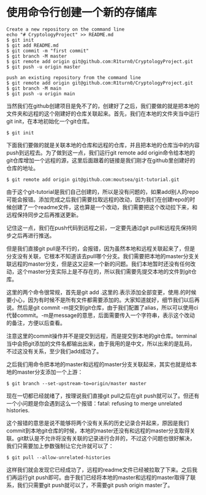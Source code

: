# 使用命令行创建一个新的存储库

```
Create a new repository on the command line
echo "# CryptologyProject" >> README.md
$ git init
$ git add README.md
$ git commit -m "first commit"
$ git branch -M master
$ git remote add origin git@github.com:R1turn0/CryptologyProject.git
$ git push -u origin master

push an existing repository from the command line
$ git remote add origin git@github.com:R1turn0/CryptologyProject.git
$ git branch -M main
$ git push -u origin main
```

当然我们在github创建项目是免不了的，创建好了之后，我们要做的就是把本地的文件夹和远程的这个刚建好的仓库关联起来。首先，我们在本地的文件夹当中运行git init，在本地初始化一个git仓库。

```
$ git init
```

下面我们要做的就是关联本地的仓库和远程的仓库，并且把本地的仓库当中的内容push到远程去。为了做到这一点，我们运行git remote add origin命令给本地的git仓库增加一个远程的源，这里后面跟着的链接是我们刚才在github里创建好的仓库的地址。

```
$ git remote add origin git@github.com:moutsea/git-tutorial.git
```

由于这个git-tutorial是我们自己创建的，所以是没有问题的，如果add别人的repo可能会报错。添加完成之后我们需要拉取远程的改动，因为我们在创建repo的时候创建了一个readme文件，这也算是一个改动，我们需要把这个改动拉下来，和远程保持同步之后再推送更新。

记住这一点，我们在push代码到远程之前，一定要先通过git pull和远程先保持同步之后再进行推送。

但是我们直接git pull是不行的，会报错，因为虽然本地和远程关联起来了，但是分支没有关联，它根本不知道该去pull哪个分支。我们需要把本地的master分支关联远程的master分支，但是这又迎来一个新的问题。我们本地暂时还没有任何改动，这个master分支实际上是不存在的，所以我们需要先提交本地的文件到git仓库。

这里的两个命令很常规，首先是git add .这里的.表示添加全部变更，使用.的时候要小心，因为有时候不是所有文件都需要添加的。大家知道就好，细节我们以后再说。然后是git commit -m提交到git仓库，由于我们配置了alias，所以可以使用ci代替commit。-m是message的意思，后面需要传入一个字符串，表示这个改动的备注，方便以后查看。

注意这里的commit操作并不是提交到远程，而是提交到本地的git仓库。terminal当中会把git添加的文件名都输出出来，由于我用的是中文，所以出来的是乱码，不过这没有关系，至少我们add成功了。

之后我们用命令把本地的master和远程的master分支关联起来，其实也就是给本地的master分支添加一个上游：

```
$ git branch --set-upstream-to=origin/master master
```

现在一切都已经就绪了，按理说我们直接git pull之后在git push就可以了。但还有一个小问题是你会遇到这么一个报错：fatal: refusing to merge unrelated histories.

这个报错的意思是说不能够将两个没有关系的历史记录合并起来，原因是我们commit到本地git仓库的时候，本地的master还没有和远程的master分支取得关联。git默认是不允许将没有关联的记录进行合并的，不过这个问题也很好解决，我们只需要加上参数强制让它允许就可以了：

```
$ git pull --allow-unrelated-histories
```

这样我们就会发现它已经成功了，远程的readme文件已经被拉取了下来。之后我们再运行git push即可。由于我们已经将本地的master和远程的master取得了联系，我们只需要git push就可以了，不需要git push origin master了。
